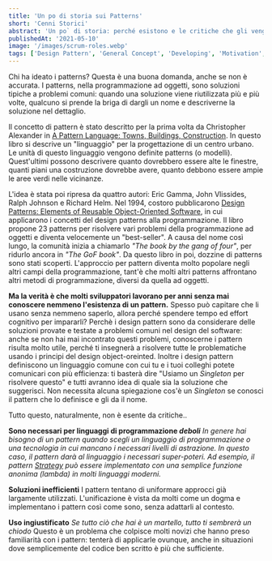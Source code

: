 ```yaml
---
title: 'Un po di storia sui Patterns'
short: 'Cenni Storici'
abstract: 'Un po` di storia: perché esistono e le critiche che gli vengono mosse'
publishedAt: '2021-05-10'
image: '/images/scrum-roles.webp'
tags: ['Design Pattern', 'General Concept', 'Developing', 'Motivation', 'Structure', 'Software Design']
---
```


Chi ha ideato i patterns? Questa è una buona domanda, anche se non è accurata. I patterns, nella programmazione ad oggetti, sono soluzioni tipiche a problemi comuni: quando una soluzione viene riutilizzata più e più volte, qualcuno si prende la briga di dargli un nome e descriverne la soluzione nel dettaglio.

Il concetto di pattern è stato descritto per la prima volta da Christopher Alexander in [A Pattern Language: Towns, Buildings, Construction](https://www.amazon.it/Pattern-Language-Towns-Buildings-Construction/dp/0195019199). In questo libro si descrive un "linguaggio" per la progettazione di un centro urbano. Le unità di questo linguaggio vengono definite patterns (o modelli). Quest'ultimi possono descrivere quanto dovrebbero essere alte le finestre, quanti piani una costruzione dovrebbe avere, quanto debbono essere ampie le aree verdi nelle vicinanze.

L'idea è stata poi ripresa da quattro autori: Eric Gamma, John Vlissides, Ralph Johnson e Richard Helm. Nel 1994, costoro pubblicarono [Design Patterns: Elements of Reusable Object-Oriented Software](https://www.amazon.it/Design-Patterns-Elements-Reusable-Object-Oriented/dp/0201633612), in cui applicarono i concetti del design patterns alla programmazione. Il libro propone 23 patterns per risolvere vari problemi della programmazione ad oggetti e diventa velocemente un "best-seller". A causa del nome così lungo, la comunità inizia a chiamarlo *"The book by the gang of four"*, per ridurlo ancora in *"The GoF book"*.
Da questo libro in poi, dozzine di patterns sono stati scoperti. L'approccio per pattern diventa molto popolare negli altri campi della programmazione, tant'è che molti altri patterns affrontano altri metodi di programmazione, diversi da quella ad oggetti.

**Ma la verità è che molti sviluppatori lavorano per anni senza mai conoscere nemmeno l'esistenza di un pattern.**
Spesso può capitare che li usano senza nemmeno saperlo, allora perché spendere tempo ed effort cognitivo per impararli?
Perchè i design pattern sono da considerare delle soluzioni provate e testate a problemi comuni nel design del software: anche se non hai mai incontrato questi problemi, conoscerne i pattern risulta molto utile, perché ti insegnerà a risolvere tutte le problematiche usando i principi del design object-oreinted.
Inoltre i design pattern definiscono un linguaggio comune con cui tu e i tuoi colleghi potete comunicari con più efficienza: ti basterà dire "Usiamo un *Singleton* per risolvere questo" e tutti avranno idea di quale sia la soluzione che suggerisci. Non necessita alcuna spiegazione cos'è un *Singleton* se conosci il pattern che lo definisce e gli da il nome.

Tutto questo, naturalmente, non è esente da critiche..

**Sono necessari per linguaggi di programmazione *deboli***
*In genere hai bisogno di un pattern quando scegli un linguaggio di programmazione o una tecnologia in cui mancano i necessari livelli di astrazione. In questo caso, il pattern darà al linguaggio i necessari super-poteri.
Ad esempio, il pattern [Strategy](https://mario.raval.li/posts/design-pattern-strategy) può essere implementato con una semplice funzione anonima (lambda) in molti linguaggi moderni.*

**Soluzioni inefficienti**
I pattern tentano di uniformare approcci già largamente utilizzati. L'unificazione è vista da molti come un dogma e implementano i pattern così come sono, senza adattarli al contesto.

**Uso ingiustificato**
*Se tutto ciò che hai è un martello, tutto ti sembrerà un chiodo*
Questo è un problema che colpisce molti novizi che hanno preso familiarità con i pattern: tenterà di applicarle ovunque, anche in situazioni dove semplicemente del codice ben scritto è più che sufficiente.